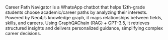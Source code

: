 Career Path Navigator is a WhatsApp chatbot that helps 12th-grade students choose academic/career paths by analyzing their interests. Powered by Neo4j’s knowledge graph, it maps relationships between fields, skills, and careers. Using GraphQAChain (RAG) + GPT-3.5, it retrieves structured insights and delivers personalized guidance, simplifying complex career decisions.

